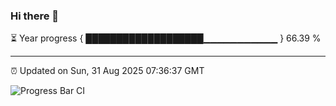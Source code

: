 ### Hi there 👋

⏳ Year progress { ███████████████████▁▁▁▁▁▁▁▁▁▁▁ } 66.39 %

---

⏰ Updated on Sun, 31 Aug 2025 07:36:37 GMT

![Progress Bar CI](https://github.com/IshwaranRudhara/GIT-ACTION/workflows/Progress%20Bar%20CI/badge.svg)
